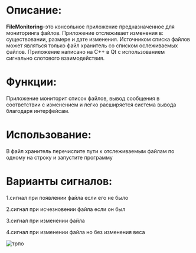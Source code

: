 # Описание:
**FileMonitoring**-это консольное приложение предназначенное для мониторинга файлов.
Приложение отслеживает изменения в: существовании, размере и дате изменения.
Источником списка файлов может являться только файл хранитель со списком ослеживаемых файлов.
Приложение написано на C++ в Qt с использованием сигнально слотового взаимодействия.

# Функции:
Приложение мониторит список файлов, вывод сообщения в соответствии с изменением
и легко расширяется система вывода благодаря интерфейсам.

# Использование:
В файл хранитель перечислите пути к отслеживаемым файлам по одному на строку и запустите программу

# Варианты сигналов:
1.сигнал при появлении файла если его не было

2.сигнал при исчезновении файла если он был

3.сигнал при изменении файла

4.сигнал при изменении файла но без изменения веса

![трпо](https://github.com/user-attachments/assets/c34d6216-6ff5-49dc-b01a-1b0c180b166c)
